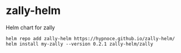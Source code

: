 # zally-helm
Helm chart for zally

```
helm repo add zally-helm https://hypnoce.github.io/zally-helm/
helm install my-zally --version 0.2.1 zally-helm/zally
```
